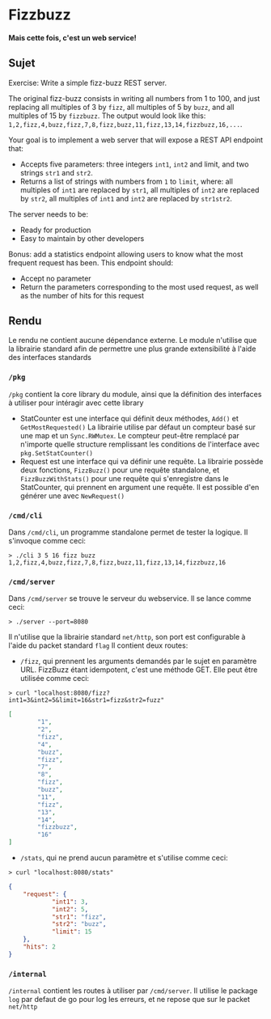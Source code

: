 # Fizzbuzz
#### Mais cette fois, c'est un web service!
## Sujet
Exercise: Write a simple fizz-buzz REST server.
 
The original fizz-buzz consists in writing all numbers from 1 to 100, and just replacing all multiples of 3 by `fizz`, all multiples of 5 by `buzz`, and all multiples of 15 by `fizzbuzz`.
The output would look like this: `1,2,fizz,4,buzz,fizz,7,8,fizz,buzz,11,fizz,13,14,fizzbuzz,16,...`.
 
Your goal is to implement a web server that will expose a REST API endpoint that:
- Accepts five parameters: three integers `int1`, `int2` and limit, and two strings `str1` and `str2`.
- Returns a list of strings with numbers from `1` to `limit`, where: all multiples of `int1` are replaced by `str1`, all multiples of `int2` are replaced by `str2`, all multiples of `int1` and `int2` are replaced by `str1str2`.
 
The server needs to be:
- Ready for production
- Easy to maintain by other developers
 
Bonus: add a statistics endpoint allowing users to know what the most frequent request has been. This endpoint should:
- Accept no parameter
- Return the parameters corresponding to the most used request, as well as the number of hits for this request
## Rendu
Le rendu ne contient aucune dépendance externe. Le module n'utilise que la librairie standard afin de permettre une plus grande extensibilité à l'aide des interfaces standards
### `/pkg`
`/pkg` contient la core library du module, ainsi que la définition des interfaces à utiliser pour intéragir avec cette library
- StatCounter est une interface qui définit deux méthodes, `Add()` et `GetMostRequested()`
La librairie utilise par défaut un compteur basé sur une map et un `Sync.RWMutex`. Le compteur peut-être remplacé par n'importe quelle structure remplissant les conditions de l'interface avec `pkg.SetStatCounter()`
- Request est une interface qui va définir une requête. La librairie possède deux fonctions, `FizzBuzz()` pour une requête standalone, et `FizzBuzzWithStats()` pour une requête qui s'enregistre dans le StatCounter, qui prennent en argument une requête. Il est possible d'en générer une avec `NewRequest()` 
### `/cmd/cli`
Dans `/cmd/cli`, un programme standalone permet de tester la logique. Il s'invoque comme ceci:
```
> ./cli 3 5 16 fizz buzz
1,2,fizz,4,buzz,fizz,7,8,fizz,buzz,11,fizz,13,14,fizzbuzz,16
```
### `/cmd/server`
Dans `/cmd/server` se trouve le serveur du webservice. Il se lance comme ceci:
```
> ./server --port=8080
```
Il n'utilise que la librairie standard `net/http`, son port est configurable à l'aide du packet standard `flag`
Il contient deux routes:
- `/fizz`, qui prennent les arguments demandés par le sujet en paramètre URL. FizzBuzz étant idempotent, c'est une méthode GET. Elle peut être utilisée comme ceci:

`> curl "localhost:8080/fizz?int1=3&int2=5&limit=16&str1=fizz&str2=fuzz"`
```JSON
[
        "1",
        "2",
        "fizz",
        "4",
        "buzz",
        "fizz",
        "7",
        "8",
        "fizz",
        "buzz",
        "11",
        "fizz",
        "13",
        "14",
        "fizzbuzz",
        "16"
]
```
- `/stats`, qui ne prend aucun paramètre et s'utilise comme ceci:

`> curl "localhost:8080/stats"`
```JSON
{
	"request": {
			"int1": 3,
			"int2": 5,
			"str1": "fizz",
			"str2": "buzz",
			"limit": 15
	},
	"hits": 2
}
``` 
### `/internal`
`/internal` contient les routes à utiliser par `/cmd/server`. Il utilise le package `log` par defaut de go pour log les erreurs, et ne repose que sur le packet `net/http`